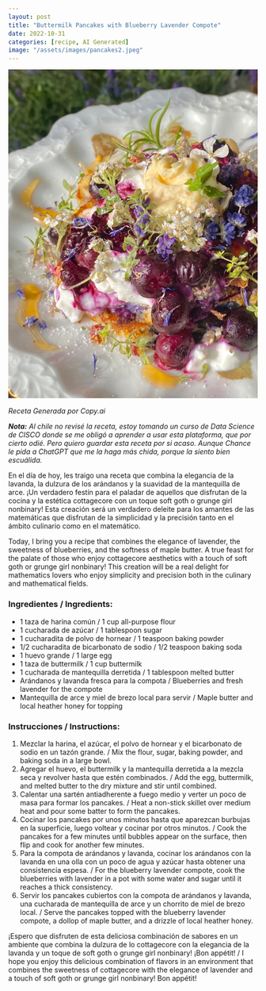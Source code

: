 ```yaml
---
layout: post
title: "Buttermilk Pancakes with Blueberry Lavender Compote"
date: 2022-10-31
categories: [recipe, AI Generated]
image: "/assets/images/pancakes2.jpeg"
---
```


<img src="/assets/images/pancakes1.jpeg">

*Receta Generada por Copy.ai*

__*Nota:*__ *Al chile no revisé la receta, estoy tomando un curso de Data Science de CISCO donde se me obligó a aprender a usar esta plataforma, que por cierto odié. Pero quiero guardar esta receta por si acaso. Aunque Chance le pida a ChatGPT que me la haga más chida, porque la siento bien escuálida.*

En el día de hoy, les traigo una receta que combina la elegancia de la lavanda, la dulzura de los arándanos y la suavidad de la mantequilla de arce. ¡Un verdadero festín para el paladar de aquellos que disfrutan de la cocina y la estética cottagecore con un toque soft goth o grunge girl nonbinary! Esta creación será un verdadero deleite para los amantes de las matemáticas que disfrutan de la simplicidad y la precisión tanto en el ámbito culinario como en el matemático.

Today, I bring you a recipe that combines the elegance of lavender, the sweetness of blueberries, and the softness of maple butter. A true feast for the palate of those who enjoy cottagecore aesthetics with a touch of soft goth or grunge girl nonbinary! This creation will be a real delight for mathematics lovers who enjoy simplicity and precision both in the culinary and mathematical fields.

### Ingredientes / Ingredients:
- 1 taza de harina común / 1 cup all-purpose flour
- 1 cucharada de azúcar / 1 tablespoon sugar
- 1 cucharadita de polvo de hornear / 1 teaspoon baking powder
- 1/2 cucharadita de bicarbonato de sodio / 1/2 teaspoon baking soda
- 1 huevo grande / 1 large egg
- 1 taza de buttermilk / 1 cup buttermilk
- 1 cucharada de mantequilla derretida / 1 tablespoon melted butter
- Arándanos y lavanda fresca para la compota / Blueberries and fresh lavender for the compote
- Mantequilla de arce y miel de brezo local para servir / Maple butter and local heather honey for topping

### Instrucciones / Instructions:

1. Mezclar la harina, el azúcar, el polvo de hornear y el bicarbonato de sodio en un tazón grande. / Mix the flour, sugar, baking powder, and baking soda in a large bowl.
2. Agregar el huevo, el buttermilk y la mantequilla derretida a la mezcla seca y revolver hasta que estén combinados. / Add the egg, buttermilk, and melted butter to the dry mixture and stir until combined.
3. Calentar una sartén antiadherente a fuego medio y verter un poco de masa para formar los pancakes. / Heat a non-stick skillet over medium heat and pour some batter to form the pancakes.
4. Cocinar los pancakes por unos minutos hasta que aparezcan burbujas en la superficie, luego voltear y cocinar por otros minutos. / Cook the pancakes for a few minutes until bubbles appear on the surface, then flip and cook for another few minutes.
5. Para la compota de arándanos y lavanda, cocinar los arándanos con la lavanda en una olla con un poco de agua y azúcar hasta obtener una consistencia espesa. / For the blueberry lavender compote, cook the blueberries with lavender in a pot with some water and sugar until it reaches a thick consistency.
6. Servir los pancakes cubiertos con la compota de arándanos y lavanda, una cucharada de mantequilla de arce y un chorrito de miel de brezo local. / Serve the pancakes topped with the blueberry lavender compote, a dollop of maple butter, and a drizzle of local heather honey.

¡Espero que disfruten de esta deliciosa combinación de sabores en un ambiente que combina la dulzura de lo cottagecore con la elegancia de la lavanda y un toque de soft goth o grunge girl nonbinary! ¡Bon appétit! / I hope you enjoy this delicious combination of flavors in an environment that combines the sweetness of cottagecore with the elegance of lavender and a touch of soft goth or grunge girl nonbinary! Bon appétit!